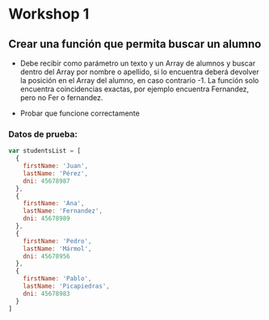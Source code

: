 # Workshop 1

## Crear una función que permita buscar un alumno

- Debe recibir como parámetro un texto y un Array de alumnos y buscar dentro del Array por nombre o apellido, si lo encuentra deberá devolver la posición en el Array del alumno, en caso contrario -1. La función solo encuentra coincidencias exactas, por ejemplo encuentra Fernandez, pero no Fer o fernandez.

- Probar que funcione correctamente

### Datos de prueba:

```js
var studentsList = [
  {
    firstName: 'Juan',
    lastName: 'Pérez',
    dni: 45678987
  },
  {
    firstName: 'Ana',
    lastName: 'Fernandez',
    dni: 45678989
  },
  {
    firstName: 'Pedro',
    lastName: 'Mármol',
    dni: 45678956
  },
  {
    firstName: 'Pablo',
    lastName: 'Picapiedras',
    dni: 45678983
  }
]
```
